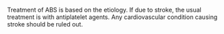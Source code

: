 Treatment of ABS is based on the etiology. If due to stroke, the usual treatment is with antiplatelet agents. Any cardiovascular condition causing stroke should be ruled out.